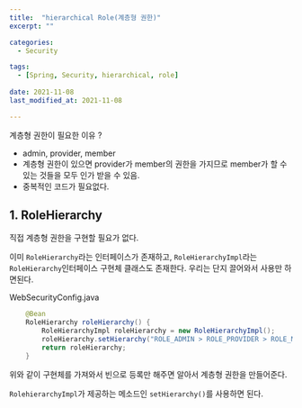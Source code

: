 ```yaml
---
title:  "hierarchical Role(계층형 권한)"
excerpt: ""

categories:
  - Security

tags:
  - [Spring, Security, hierarchical, role]
 
date: 2021-11-08
last_modified_at: 2021-11-08

---
```






계층형 권한이 필요한 이유 ?

- admin, provider, member
- 계층형 권한이 있으면 provider가 member의 권한을 가지므로 member가 할 수 있는 것들을 모두 인가 받을 수 있음.
- 중복적인 코드가 필요없다.



## 1. RoleHierarchy



직접 계층형 권한을 구현할 필요가 없다.

이미 `RoleHierarchy`라는 인터페이스가 존재하고, `RoleHierarchyImpl`라는 `RoleHierarchy`인터페이스 구현체 클래스도 존재한다. 우리는 단지 끌어와서 사용만 하면된다.



WebSecurityConfig.java

```java
    @Bean
    RoleHierarchy roleHierarchy() {
        RoleHierarchyImpl roleHierarchy = new RoleHierarchyImpl();
        roleHierarchy.setHierarchy("ROLE_ADMIN > ROLE_PROVIDER > ROLE_MEMBER");
        return roleHierarchy;
    }
```

위와 같이 구현체를 가져와서 빈으로 등록만 해주면 알아서 계층형 권한을 만들어준다.

`RolehierarchyImpl`가 제공하는 메소드인 `setHierarchy()`를 사용하면 된다.

